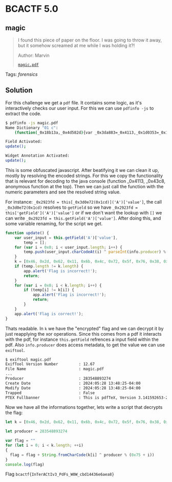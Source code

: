 # BCACTF 5.0

## magic

> I found this piece of paper on the floor. I was going to throw it away, but it somehow screamed at me while I was holding it?!
> 
> Author: Marvin
> 
> [`magic.pdf`](magic.pdf)

Tags: _forensics_

## Solution
For this challenge we get a `pdf` file. It contains some logic, as it's interactively checks our user input. For this we can use `pdfinfo -js` to extract the code.

```bash
$ pdfinfo -js magic.pdf
Name Dictionary "01 c":
    (function(_0x18b13a,_0x4d582d){var _0x3da883=_0x4113,_0x1d0353=_0x18b13a();while(!![]){try{var _0x10c45c=parseInt(_0x3da883(0x1be))/0x1*(-parseInt(_0x3da883(0x1cc))/0x2)+parseInt(_0x3da883(0x1c2))/0x3+parseInt(_0x3da883(0x1c6))/0x4*(parseInt(_0x3da883(0x1c7))/0x5)+-parseInt(_0x3da883(0x1cb))/0x6*(parseInt(_0x3da883(0x1c1))/0x7)+-parseInt(_0x3da883(0x1ca))/0x8+parseInt(_0x3da883(0x1c0))/0x9+parseInt(_0x3da883(0x1c4))/0xa*(parseInt(_0x3da883(0x1bf))/0xb);if(_0x10c45c===_0x4d582d)break;else _0x1d0353['push'](_0x1d0353['shift']());}catch(_0x53c9c0){_0x1d0353['push'](_0x1d0353['shift']());}}}(_0x43c8,0xe20be));function _0x4113(_0x44cfd2,_0x23b14b){var _0x43c873=_0x43c8();return _0x4113=function(_0x4113e1,_0x43c2ed){_0x4113e1=_0x4113e1-0x1bd;var _0x2522f0=_0x43c873[_0x4113e1];return _0x2522f0;},_0x4113(_0x44cfd2,_0x23b14b);}function _0x43c8(){var _0x1355d8=['getField','charCodeAt','100554TvjbzQ','11jHxsKn','7564617EnopjV','2219BJkXWe','3372363teHOVr','alert','5165870pcLTuS','producer','32KYViix','925835vZTXso','Flag is incorrect!','length','8132288HsoZUP','13494jFFdda','26rtwUNT'];_0x43c8=function(){return _0x1355d8;};return _0x43c8();}function update(){var _0x3d0e72=_0x4113,_0x2923fd=this[_0x3d0e72(0x1cd)]('A')['value'],_0x12e8ec=[];for(var _0x28002d=0x0;_0x28002d<_0x2923fd[_0x3d0e72(0x1c9)];_0x28002d++){_0x12e8ec['push'](_0x2923fd[_0x3d0e72(0x1bd)](_0x28002d)^parseInt(info[_0x3d0e72(0x1c5)])%(0x75+_0x28002d));}k=[0x46,0x2d,0x62,0x11,0x6b,0x4c,0x72,0x5f,0x76,0x38,0x19,0x28,0x5f,0x31,0x36,0x63,0xf7,0xb1,0x69,0x2a,0x18,0x5e,0x36,0x1,0x37,0x3a,0x1c,0x5,0x11,0x56,0xe5,0x7b,0x64,0x2c,0x11,0x14,0x53,0x5a,0x35,0x17,0x41,0x62,0x3];if(_0x12e8ec['length']!=k[_0x3d0e72(0x1c9)]){app[_0x3d0e72(0x1c3)](_0x3d0e72(0x1c8));return;}for(var _0x28002d=0x0;_0x28002d<k[_0x3d0e72(0x1c9)];_0x28002d++){if(_0x12e8ec[_0x28002d]!=k[_0x28002d]){app[_0x3d0e72(0x1c3)](_0x3d0e72(0x1c8));return;}}app[_0x3d0e72(0x1c3)]('Flag is correct!');}

Field Activated:
update();

Widget Annotation Activated:
update();
```

This is some obfuscated javascript. After beatifying it we can clean it up, mostly by resolving the encoded strings. For this we copy the functionality that is relevant for decoding to the java console (function _0x4113, _0x43c8, anonymous function at the top). Then we can just call the function with the numeric parameters and see the resolved string value.

For instance: `_0x2923fd = this[_0x3d0e72(0x1cd)]('A')['value']`, the call `_0x3d0e72(0x1cd)` resolves to `getField` so we have `_0x2923fd = this['getField']('A')['value']` or if we don't want the lookup with `[]` we can write `_0x2923fd = this.getField('A')['value']`. After doing this, and some variable renaming, for the script we get.

```js
function update() {
    var user_input = this.getField('A')['value'],
        temp = [];
    for (var i = 0x0; i < user_input.length; i++) {
        temp.push(user_input.charCodeAt(i) ^ parseInt(info.producer) % (0x75 + i));
    }
    k = [0x46, 0x2d, 0x62, 0x11, 0x6b, 0x4c, 0x72, 0x5f, 0x76, 0x38, 0x19, 0x28, 0x5f, 0x31, 0x36, 0x63, 0xf7, 0xb1, 0x69, 0x2a, 0x18, 0x5e, 0x36, 0x1, 0x37, 0x3a, 0x1c, 0x5, 0x11, 0x56, 0xe5, 0x7b, 0x64, 0x2c, 0x11, 0x14, 0x53, 0x5a, 0x35, 0x17, 0x41, 0x62, 0x3];
    if (temp.length != k.length) {
        app.alert('Flag is incorrect!');
        return;
    }
    for (var i = 0x0; i < k.length; i++) {
        if (temp[i] != k[i]) {
            app.alert('Flag is incorrect!');
            return;
        }
    }
    app.alert('Flag is correct!');
}
```

Thats readable. In `k` we have the "encrypted" flag and we can decrypt it by just reapplying the xor operations. Since this comes from a pdf it interacts with the pdf, for instance `this.getField` refrences a input field within the pdf. Also `info.producer` does access metadata, to get the value we can use `exiftool`.

```bash
$ exiftool magic.pdf
ExifTool Version Number         : 12.67
File Name                       : magic.pdf
...
Producer                        : 283548893274
Create Date                     : 2024:05:28 13:48:25-04:00
Modify Date                     : 2024:05:28 13:48:25-04:00
Trapped                         : False
PTEX Fullbanner                 : This is pdfTeX, Version 3.141592653-2.6-1.40.26 (TeX Live 2024/Arch Linux) kpathsea version 6.4.0
```

Now we have all the informations together, lets write a script that decrypts the flag:

```js
let k = [0x46, 0x2d, 0x62, 0x11, 0x6b, 0x4c, 0x72, 0x5f, 0x76, 0x38, 0x19, 0x28, 0x5f, 0x31, 0x36, 0x63, 0xf7, 0xb1, 0x69, 0x2a, 0x18, 0x5e, 0x36, 0x1, 0x37, 0x3a, 0x1c, 0x5, 0x11, 0x56, 0xe5, 0x7b, 0x64, 0x2c, 0x11, 0x14, 0x53, 0x5a, 0x35, 0x17, 0x41, 0x62, 0x3];

let producer = 283548893274

var flag = ""
for (let i = 0; i < k.length; ++i)
{
  flag = flag + String.fromCharCode(k[i] ^ producer % (0x75 + i))
}
console.log(flag)
```

Flag `bcactf{InTerACtIv3_PdFs_W0W_cbd14436e6aea8}`